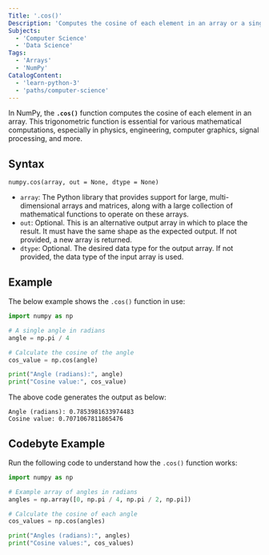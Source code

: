 ```yaml
---
Title: '.cos()'
Description: 'Computes the cosine of each element in an array or a single value.'
Subjects:
  - 'Computer Science'
  - 'Data Science'
Tags:
  - 'Arrays'
  - 'NumPy'
CatalogContent:
  - 'learn-python-3'
  - 'paths/computer-science'
---
```


In NumPy, the **`.cos()`** function computes the cosine of each element in an array. This trigonometric function is essential for various mathematical computations, especially in physics, engineering, computer graphics, signal processing, and more.

## Syntax

```pseudo
numpy.cos(array, out = None, dtype = None)
```


- `array`: The Python library that provides support for large, multi-dimensional arrays and matrices, along with a large collection of mathematical functions to operate on these arrays.
- `out`: Optional. This is an alternative output array in which to place the result. It must have the same shape as the expected output. If not provided, a new array is returned.
- `dtype`: Optional. The desired data type for the output array. If not provided, the data type of the input array is used.


## Example

The below example shows the `.cos()` function in use:

```py
import numpy as np

# A single angle in radians
angle = np.pi / 4

# Calculate the cosine of the angle
cos_value = np.cos(angle)

print("Angle (radians):", angle)
print("Cosine value:", cos_value)
```
The above code generates the output as below:

```shell
Angle (radians): 0.7853981633974483
Cosine value: 0.7071067811865476
```

## Codebyte Example

Run the following code to understand how the `.cos()` function works:

```py
import numpy as np

# Example array of angles in radians
angles = np.array([0, np.pi / 4, np.pi / 2, np.pi])

# Calculate the cosine of each angle
cos_values = np.cos(angles)

print("Angles (radians):", angles)
print("Cosine values:", cos_values)
```
